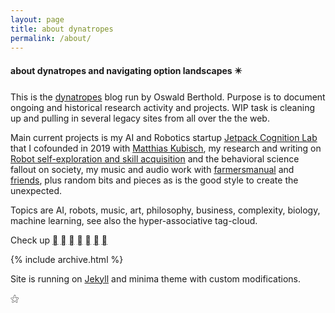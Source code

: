 ```yaml
---
layout: page
title: about dynatropes
permalink: /about/
---
```


#### about dynatropes and navigating option landscapes ✴️

This is the [dynatropes](https://dynatrop.es) blog run by Oswald
Berthold. Purpose is to document ongoing and historical research
activity and projects. WIP task is cleaning up and pulling in several
legacy sites from all over the the web.

Main current projects is my AI and Robotics startup [Jetpack Cognition
Lab](https://jetpack.cl) that I cofounded in 2019 with [Matthias
Kubisch](https://github.com/ku3i), my research and writing on [Robot
self-exploration and skill
acquisition](https://edoc.hu-berlin.de/handle/18452/22259) and the
behavioral science fallout on society, my music and audio work with
[farmersmanual](https://web.fm) and
[friends](https://farmersmanual.bandcamp.com/), plus random bits and
pieces as is the good style to create the unexpected.

Topics are AI, robots, music, art, philosophy, business, complexity,
biology, machine learning, see also the hyper-associative tag-cloud.

Check up
[](https://twitter.com/x7557x)
[](https://github.com/x75)
[](https://instagram.com/farmersmanual)
[](https://facebook.com/oswald.berthold)
[](https://gitlab.com/x75)
[](https://www.linkedin.com/in/oswald-berthold-571088ab/) 
[](https://angel.co/u/oswald-berthold)


<article>
{% include archive.html %}
</article>

Site is running on [Jekyll](http://jekyllrb.com/) and minima theme
with custom modifications.

 ⚝
